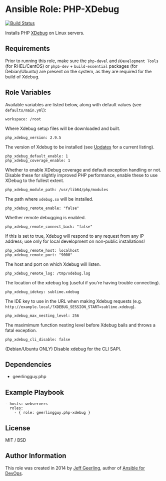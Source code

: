 # Ansible Role: PHP-XDebug

[![Build Status](https://travis-ci.com/geerlingguy/ansible-role-php-xdebug.svg?branch=master)](https://travis-ci.com/geerlingguy/ansible-role-php-xdebug)

Installs PHP [XDebug](http://xdebug.org/) on Linux servers.

## Requirements

Prior to running this role, make sure the `php-devel` and `@Development Tools` (for RHEL/CentOS) or `php5-dev` + `build-essential` packages (for Debian/Ubuntu) are present on the system, as they are required for the build of Xdebug.

## Role Variables

Available variables are listed below, along with default values (see `defaults/main.yml`):

    workspace: /root

Where Xdebug setup files will be downloaded and built.

    php_xdebug_version: 2.9.5

The version of Xdebug to be installed (see [Updates](https://xdebug.org/updates.php) for a current listing).

    php_xdebug_default_enable: 1
    php_xdebug_coverage_enable: 1

Whether to enable XDebug coverage and default exception handling or not. Disable these for slightly improved PHP performance, enable these to use XDebug to the fullest extent.

    php_xdebug_module_path: /usr/lib64/php/modules

The path where `xdebug.so` will be installed.

    php_xdebug_remote_enable: "false"

Whether remote debugging is enabled.

    php_xdebug_remote_connect_back: "false"

If this is set to true, Xdebug will respond to any request from any IP address; use only for local development on non-public installations!

    php_xdebug_remote_host: localhost
    php_xdebug_remote_port: "9000"

The host and port on which Xdebug will listen.

    php_xdebug_remote_log: /tmp/xdebug.log

The location of the xdebug log (useful if you're having trouble connecting).

    php_xdebug_idekey: sublime.xdebug

The IDE key to use in the URL when making Xdebug requests (e.g. `http://example.local/?XDEBUG_SESSION_START=sublime.xdebug`).

    php_xdebug_max_nesting_level: 256

The maximimum function nesting level before Xdebug bails and throws a fatal exception.

    php_xdebug_cli_disable: false

(Debian/Ubuntu ONLY) Disable xdebug for the CLI SAPI.

## Dependencies

  - geerlingguy.php

## Example Playbook

    - hosts: webservers
      roles:
        - { role: geerlingguy.php-xdebug }

## License

MIT / BSD

## Author Information

This role was created in 2014 by [Jeff Geerling](http://www.jeffgeerling.com/), author of [Ansible for DevOps](https://www.ansiblefordevops.com/).
